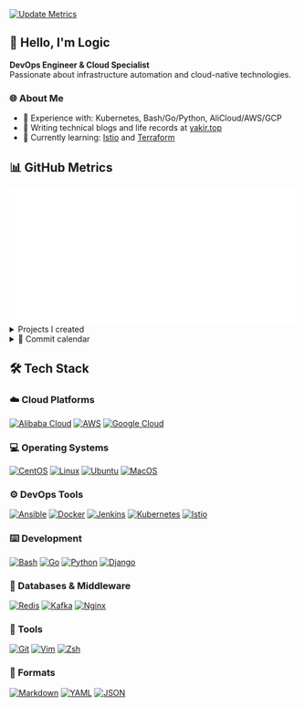 [![Update Metrics](https://github.com/logic3579/logic3579/actions/workflows/metrics.yaml/badge.svg)](https://github.com/logic3579/logic3579/actions/workflows/metrics.yaml)

## :wave: Hello, I'm Logic

**DevOps Engineer & Cloud Specialist**  
Passionate about infrastructure automation and cloud-native technologies.

### :globe_with_meridians: About Me
- :wrench: Experience with: Kubernetes, Bash/Go/Python, AliCloud/AWS/GCP
- :memo: Writing technical blogs and life records at [yakir.top](https://yakir.top/)
- :seedling: Currently learning: [Istio](https://istio.io/) and [Terraform](https://www.terraform.io/)


## :bar_chart: GitHub Metrics

<a href="https://github.com/lowlighter/metrics">
  <img src="./metrics.classic.svg"/>
</a>

<details>
  <summary>Projects I created</summary>
  <a href="https://github.com/logic3579?tab=repositories&q=&type=&language=&sort=stargazers">
    <img src="./metrics.plugin.repositories.starred.svg"/>
  </a>
</details>

<details>
  <summary>📆 Commit calendar</summary>
  <a href="https://github.com/logic3579?tab=repositories&q=&type=&language=&sort=stargazers">
    <img src="./metrics.plugin.calendar.full.svg"/>
  </a>
</details>

## :hammer_and_wrench: Tech Stack

<!-- Badges List: https://github.com/alexandresanlim/Badges4-README.md-Profile -->
<!-- Badges Search: https://github.com/Aveek-Saha/GitHub-Profile-Badges -->

### :cloud: Cloud Platforms
[![Alibaba Cloud](https://img.shields.io/badge/Alibaba_Cloud-FF6A00?style=for-the-badge&logo=alibabacloud&logoColor=white)](https://www.aliyun.com/)
[![AWS](https://img.shields.io/badge/AWS-%23FF9900?style=for-the-badge&logo=amazon-aws&logoColor=white)](https://aws.amazon.com/)
[![Google Cloud](https://img.shields.io/badge/Google_Cloud-4285F4?style=for-the-badge&logo=google-cloud&logoColor=white)](https://cloud.google.com/)

### :computer: Operating Systems
[![CentOS](https://img.shields.io/badge/CentOS-262577?style=for-the-badge&logo=CentOS&logoColor=white)](https://www.centos.org/)
[![Linux](https://img.shields.io/badge/Linux-FCC624?style=for-the-badge&logo=linux&logoColor=white)](https://www.linux.org/)
[![Ubuntu](https://img.shields.io/badge/Ubuntu-E95420?style=for-the-badge&logo=ubuntu&logoColor=white)](https://ubuntu.com/)
[![MacOS](https://img.shields.io/badge/macOS-000000?style=for-the-badge&logo=apple&logoColor=white)](https://www.apple.com/macos/)

### :gear: DevOps Tools
[![Ansible](https://img.shields.io/badge/ansible-%231A1918?style=for-the-badge&logo=ansible&logoColor=white)](https://www.ansible.com/)
[![Docker](https://img.shields.io/badge/docker-%230db7ed?style=for-the-badge&logo=docker&logoColor=white)](https://www.docker.com/)
[![Jenkins](https://img.shields.io/badge/jenkins-%23D24939?style=for-the-badge&logo=jenkins&logoColor=white)](https://www.jenkins.io/)
[![Kubernetes](https://img.shields.io/badge/kubernetes-%23326ce5?style=for-the-badge&logo=kubernetes&logoColor=white)](https://kubernetes.io/)
[![Istio](https://img.shields.io/badge/Istio-466BB0?style=for-the-badge&logo=Istio&logoColor=white)](https://github.com/istio/istio)

### :keyboard: Development
[![Bash](https://img.shields.io/badge/bash-%23121011?style=for-the-badge&logo=gnu-bash&logoColor=white)](https://www.gnu.org/software/bash/)
[![Go](https://img.shields.io/badge/go-%2300ADD8?style=for-the-badge&logo=go&logoColor=white)](https://golang.org/)
[![Python](https://img.shields.io/badge/python-3670A0?style=for-the-badge&logo=python&logoColor=ffdd54)](https://www.python.org/)
[![Django](https://img.shields.io/badge/Django-092E20.svg?style=for-the-badge&logo=Django&logoColor=white)](https://github.com/django/django)

### :floppy_disk: Databases & Middleware
[![Redis](https://img.shields.io/badge/redis-%23DD0031?style=for-the-badge&logo=redis&logoColor=white)](https://redis.io/)
[![Kafka](https://img.shields.io/badge/Apache_Kafka-231F20?style=for-the-badge&logo=apache-kafka&logoColor=white)](https://kafka.apache.org/)
[![Nginx](https://img.shields.io/badge/nginx-%23009639?style=for-the-badge&logo=nginx&logoColor=white)](https://www.nginx.com/)

### :toolbox: Tools
[![Git](https://img.shields.io/badge/git-%23F05033?style=for-the-badge&logo=git&logoColor=white)](https://git-scm.com/)
[![Vim](https://img.shields.io/badge/VIM-%2311AB00?style=for-the-badge&logo=vim&logoColor=white)](https://www.vim.org/)
[![Zsh](https://img.shields.io/badge/Zsh-%23F15A24?style=for-the-badge&logo=zsh&logoColor=white)](https://www.zsh.org/)

### :page_facing_up: Formats
[![Markdown](https://img.shields.io/badge/markdown-%23000000?style=for-the-badge&logo=markdown&logoColor=white)](https://daringfireball.net/projects/markdown/)
[![YAML](https://img.shields.io/badge/YAML-%23CB171E?style=for-the-badge&logo=yaml&logoColor=white)](https://yaml.org/)
[![JSON](https://img.shields.io/badge/json-%23000000?style=for-the-badge&logo=json&logoColor=white)](https://www.json.org/)
